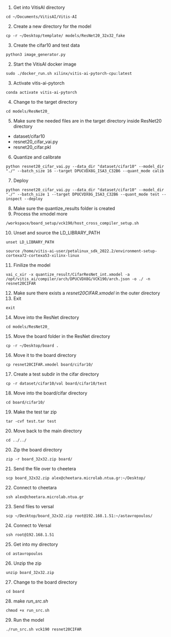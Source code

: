 1. Get into VitisAI directory
```
cd ~/Documents/VitisAI/Vitis-AI
```
2. Create a new directory for the model
```
cp -r ~/Desktop/template/ models/ResNet20_32x32_fake
```
3. Create the cifar10 and test data
```
python3 image_generator.py
```
2. Start the VitisAI docker image
```
sudo ./docker_run.sh xilinx/vitis-ai-pytorch-cpu:latest
```
3. Activate vitis-ai-pytorch
```
conda activate vitis-ai-pytorch
```
4. Change to the target directory
```
cd models/ResNet20_
```
5. Make sure the needed files are in the target directory
inside ResNet20 directory
- dataset/cifar10
- resnet20_cifar_vai.py
- resnet20_cifar.pkl
6. Quantize and calibrate
```
python resnet20_cifar_vai.py --data_dir "dataset/cifar10" --model_dir "./" --batch_size 16 --target DPUCVDX8G_ISA3_C32B6 --quant_mode calib
```
7. Deploy
```
python resnet20_cifar_vai.py --data_dir "dataset/cifar10" --model_dir "./" --batch_size 1 --target DPUCVDX8G_ISA3_C32B6 --quant_mode test --inspect --deploy
```
8. Make sure the quantize_results folder is created
9. Process the xmodel more
```
/workspace/board_setup/vck190/host_cross_compiler_setup.sh
```
10. Unset and source the LD_LIBRARY_PATH
```
unset LD_LIBRARY_PATH
```
```
source /home/vitis-ai-user/petalinux_sdk_2022.2/environment-setup-cortexa72-cortexa53-xilinx-linux
```
11. Finilize the model
```
vai_c_xir -x quantize_result/CifarResNet_int.xmodel -a /opt/vitis_ai/compiler/arch/DPUCVDX8G/VCK190/arch.json -o ./ -n resnet20CIFAR
```
12. Make sure there exists a _resnet20CIFAR.xmodel_ in the outer directory
13. Exit
```
exit
```
14. Move into the ResNet directory
```
cd models/ResNet20_
```
15. Move the board folder in the ResNet directory
```
cp -r ~/Desktop/board .
```
16. Move it to the board directory
```
cp resnet20CIFAR.xmodel board/cifar10/
```
17. Create a test subdir in the cifar directory
```
cp -r dataset/cifar10/val board/cifar10/test
```
18. Move into the board/cifar directory
```
cd board/cifar10/
```
19. Make the test tar zip
```
tar -cvf test.tar test
```
20. Move back to the main directory
```
cd ../../
```
20. Zip the board directory
```
zip -r board_32x32.zip board/
```
21. Send the file over to cheetera
```
scp board_32x32.zip alex@cheetara.microlab.ntua.gr:~/Desktop/
```
22. Connect to cheetara
```
ssh alex@cheetara.microlab.ntua.gr
```
23. Send files to versal
```
scp ~/Desktop/board_32x32.zip root@192.168.1.51:~/astavropoulos/
```
24. Connect to Versal 
```
ssh root@192.168.1.51
```
25. Get into my directory
```
cd astavropoulos
```
26. Unzip the zip
```
unzip board_32x32.zip
```
27. Change to the board directory
```
cd board
```
28. make _run_src.sh_
```
chmod +x run_src.sh
```
29. Run the model
```
./run_src.sh vck190 resnet20CIFAR
```
